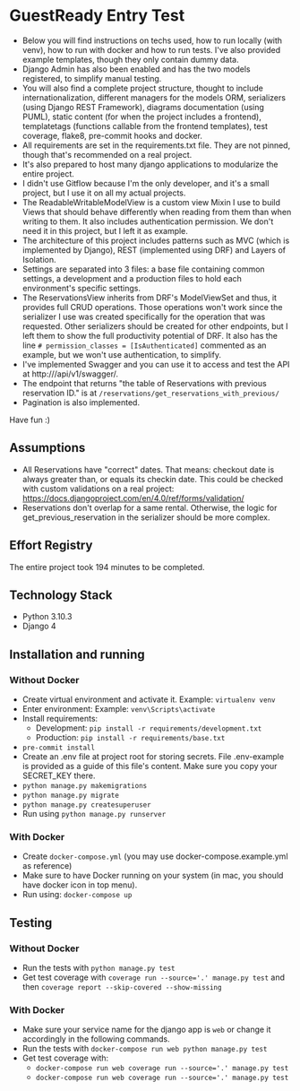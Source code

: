 # GuestReady Entry Test

- Below you will find instructions on techs used, how to run locally (with venv), how to run with docker and how to run
tests. I've also provided example templates, though they only contain dummy data.
- Django Admin has also been enabled and has the two models registered, to simplify manual testing.
- You will also find a complete project structure, thought to include internationalization, different managers for the
models ORM, serializers (using Django REST Framework), diagrams documentation (using PUML), static content (for
when the project includes a frontend), templatetags (functions callable from the frontend templates), test coverage,
flake8, pre-commit hooks and docker.
- All requirements are set in the requirements.txt file. They are not pinned, though that's recommended on a real
project.
- It's also prepared to host many django applications to modularize the entire project.
- I didn't use Gitflow because I'm the only developer, and it's a small project, but I use it on all my actual projects.
- The ReadableWritableModelView is a custom view Mixin I use to build Views that should behave differently when reading
from them than when writing to them. It also includes authentication permission. We don't need it in this project, but I
left it as example.
- The architecture of this project includes patterns such as MVC (which is implemented by Django), REST (implemented
using DRF) and Layers of Isolation.
- Settings are separated into 3 files: a base file containing common settings, a development and a production files to
hold each environment's specific settings.
- The ReservationsView inherits from DRF's ModelViewSet and thus, it provides full CRUD operations. Those operations
won't work since the serializer I use was created specifically for the operation that was requested. Other serializers
should be created for other endpoints, but I left them to show the full productivity potential of DRF. It also has the line
`# permission_classes = [IsAuthenticated]` commented as an example, but we won't use authentication, to simplify.
- I've implemented Swagger and you can use it to access and test the API at http://<domain>/api/v1/swagger/.
- The endpoint that returns "the table of Reservations with previous reservation ID." is at
`/reservations/get_reservations_with_previous/`
- Pagination is also implemented.

Have fun :)

## Assumptions
- All Reservations have "correct" dates. That means: checkout date is always greater than, or equals its checkin date.
This could be checked with custom validations on a real project: https://docs.djangoproject.com/en/4.0/ref/forms/validation/
- Reservations don't overlap for a same rental. Otherwise, the logic for get_previous_reservation in the serializer
should be more complex.

## Effort Registry

The entire project took 194 minutes to be completed.

## Technology Stack

-   Python 3.10.3
-   Django 4

## Installation and running

### Without Docker

-   Create virtual environment and activate it. Example: `virtualenv venv`
-   Enter environment: Example: `venv\Scripts\activate`
-   Install requirements:
    -   Development: `pip install -r requirements/development.txt`
    -   Production: `pip install -r requirements/base.txt`
-   `pre-commit install`
-   Create an .env file at project root for storing secrets. File .env-example is provided as a guide of this file's content. Make sure you copy your SECRET_KEY there.
-   `python manage.py makemigrations`
-   `python manage.py migrate`
-   `python manage.py createsuperuser`
-   Run using `python manage.py runserver`

### With Docker

-   Create `docker-compose.yml` (you may use docker-compose.example.yml as reference)
-   Make sure to have Docker running on your system (in mac, you should have docker icon in top menu).
-   Run using: `docker-compose up`

## Testing

### Without Docker

-   Run the tests with `python manage.py test`
-   Get test coverage with `coverage run --source='.' manage.py test` and then `coverage report --skip-covered --show-missing`

### With Docker

-   Make sure your service name for the django app is `web` or change it accordingly in the following commands.
-   Run the tests with `docker-compose run web python manage.py test`
-   Get test coverage with:
    -   `docker-compose run web coverage run --source='.' manage.py test`
    -   `docker-compose run web coverage run --source='.' manage.py test`
